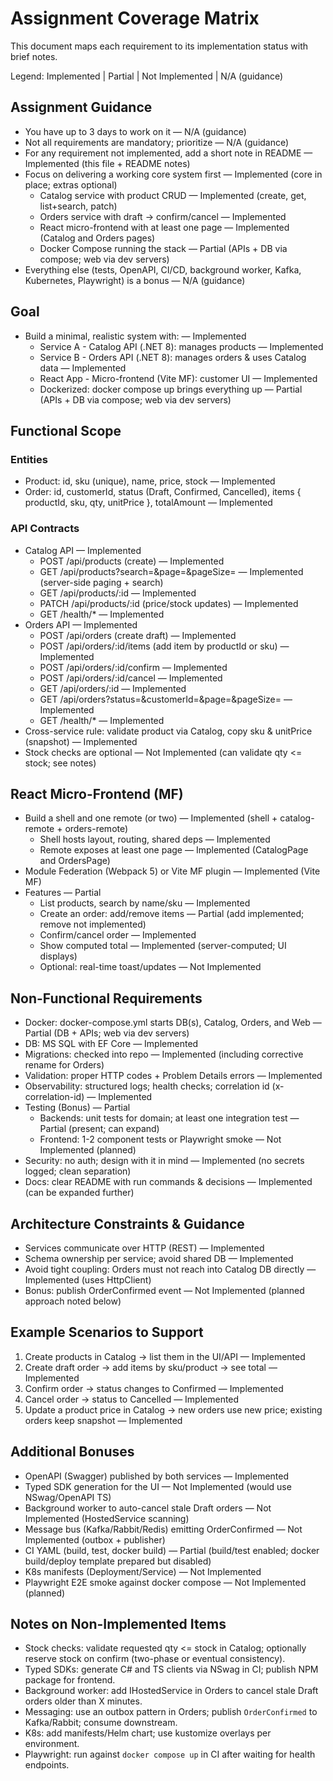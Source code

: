 # Assignment Coverage Matrix

This document maps each requirement to its implementation status with brief notes.

Legend: Implemented | Partial | Not Implemented | N/A (guidance)

## Assignment Guidance
- You have up to 3 days to work on it — N/A (guidance)
- Not all requirements are mandatory; prioritize — N/A (guidance)
- For any requirement not implemented, add a short note in README — Implemented (this file + README notes)
- Focus on delivering a working core system first — Implemented (core in place; extras optional)
  - Catalog service with product CRUD — Implemented (create, get, list+search, patch)
  - Orders service with draft → confirm/cancel — Implemented
  - React micro-frontend with at least one page — Implemented (Catalog and Orders pages)
  - Docker Compose running the stack — Partial (APIs + DB via compose; web via dev servers)
- Everything else (tests, OpenAPI, CI/CD, background worker, Kafka, Kubernetes, Playwright) is a bonus — N/A (guidance)

## Goal
- Build a minimal, realistic system with: — Implemented
  - Service A - Catalog API (.NET 8): manages products — Implemented
  - Service B - Orders API (.NET 8): manages orders & uses Catalog data — Implemented
  - React App - Micro-frontend (Vite MF): customer UI — Implemented
  - Dockerized: docker compose up brings everything up — Partial (APIs + DB via compose; web via dev servers)

## Functional Scope
### Entities
- Product: id, sku (unique), name, price, stock — Implemented
- Order: id, customerId, status (Draft, Confirmed, Cancelled), items { productId, sku, qty, unitPrice }, totalAmount — Implemented

### API Contracts
- Catalog API — Implemented
  - POST /api/products (create) — Implemented
  - GET /api/products?search=&page=&pageSize= — Implemented (server-side paging + search)
  - GET /api/products/:id — Implemented
  - PATCH /api/products/:id (price/stock updates) — Implemented
  - GET /health/* — Implemented
- Orders API — Implemented
  - POST /api/orders (create draft) — Implemented
  - POST /api/orders/:id/items (add item by productId or sku) — Implemented
  - POST /api/orders/:id/confirm — Implemented
  - POST /api/orders/:id/cancel — Implemented
  - GET /api/orders/:id — Implemented
  - GET /api/orders?status=&customerId=&page=&pageSize= — Implemented
  - GET /health/* — Implemented
- Cross-service rule: validate product via Catalog, copy sku & unitPrice (snapshot) — Implemented
- Stock checks are optional — Not Implemented (can validate qty <= stock; see notes)

## React Micro-Frontend (MF)
- Build a shell and one remote (or two) — Implemented (shell + catalog-remote + orders-remote)
  - Shell hosts layout, routing, shared deps — Implemented
  - Remote exposes at least one page — Implemented (CatalogPage and OrdersPage)
- Module Federation (Webpack 5) or Vite MF plugin — Implemented (Vite MF)
- Features — Partial
  - List products, search by name/sku — Implemented
  - Create an order: add/remove items — Partial (add implemented; remove not implemented)
  - Confirm/cancel order — Implemented
  - Show computed total — Implemented (server-computed; UI displays)
  - Optional: real-time toast/updates — Not Implemented

## Non-Functional Requirements
- Docker: docker-compose.yml starts DB(s), Catalog, Orders, and Web — Partial (DB + APIs; web via dev servers)
- DB: MS SQL with EF Core — Implemented
- Migrations: checked into repo — Implemented (including corrective rename for Orders)
- Validation: proper HTTP codes + Problem Details errors — Implemented
- Observability: structured logs; health checks; correlation id (x-correlation-id) — Implemented
- Testing (Bonus) — Partial
  - Backends: unit tests for domain; at least one integration test — Partial (present; can expand)
  - Frontend: 1-2 component tests or Playwright smoke — Not Implemented (planned)
- Security: no auth; design with it in mind — Implemented (no secrets logged; clean separation)
- Docs: clear README with run commands & decisions — Implemented (can be expanded further)

## Architecture Constraints & Guidance
- Services communicate over HTTP (REST) — Implemented
- Schema ownership per service; avoid shared DB — Implemented
- Avoid tight coupling: Orders must not reach into Catalog DB directly — Implemented (uses HttpClient)
- Bonus: publish OrderConfirmed event — Not Implemented (planned approach noted below)

## Example Scenarios to Support
1) Create products in Catalog → list them in the UI/API — Implemented
2) Create draft order → add items by sku/product → see total — Implemented
3) Confirm order → status changes to Confirmed — Implemented
4) Cancel order → status to Cancelled — Implemented
5) Update a product price in Catalog → new orders use new price; existing orders keep snapshot — Implemented

## Additional Bonuses
- OpenAPI (Swagger) published by both services — Implemented
- Typed SDK generation for the UI — Not Implemented (would use NSwag/OpenAPI TS)
- Background worker to auto-cancel stale Draft orders — Not Implemented (HostedService scanning)
- Message bus (Kafka/Rabbit/Redis) emitting OrderConfirmed — Not Implemented (outbox + publisher)
- CI YAML (build, test, docker build) — Partial (build/test enabled; docker build/deploy template prepared but disabled)
- K8s manifests (Deployment/Service) — Not Implemented
- Playwright E2E smoke against docker compose — Not Implemented (planned)

## Notes on Non-Implemented Items
- Stock checks: validate requested qty <= stock in Catalog; optionally reserve stock on confirm (two-phase or eventual consistency).
- Typed SDKs: generate C# and TS clients via NSwag in CI; publish NPM package for frontend.
- Background worker: add IHostedService in Orders to cancel stale Draft orders older than X minutes.
- Messaging: use an outbox pattern in Orders; publish `OrderConfirmed` to Kafka/Rabbit; consume downstream.
- K8s: add manifests/Helm chart; use kustomize overlays per environment.
- Playwright: run against `docker compose up` in CI after waiting for health endpoints.
